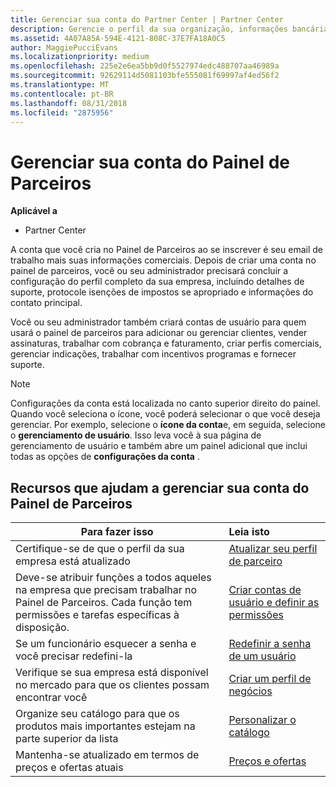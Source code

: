 ```yaml
---
title: Gerenciar sua conta do Partner Center | Partner Center
description: Gerencie o perfil da sua organização, informações bancárias e fiscais e seus usuários.
ms.assetid: 4A07A85A-594E-4121-808C-37E7FA18A0C5
author: MaggiePucciEvans
ms.localizationpriority: medium
ms.openlocfilehash: 225e2e6ea5bb9d0f5527974edc488707aa46989a
ms.sourcegitcommit: 92629114d5081103bfe555081f69997af4ed56f2
ms.translationtype: MT
ms.contentlocale: pt-BR
ms.lasthandoff: 08/31/2018
ms.locfileid: "2875956"
---
```

# <a name="manage-your-partner-dashboard-account"></a>Gerenciar sua conta do Painel de Parceiros

**Aplicável a**

-  Partner Center

A conta que você cria no Painel de Parceiros ao se inscrever é seu email de trabalho mais suas informações comerciais. Depois de criar uma conta no painel de parceiros, você ou seu administrador precisará concluir a configuração do perfil completo da sua empresa, incluindo detalhes de suporte, protocole isenções de impostos se apropriado e informações do contato principal. 

Você ou seu administrador também criará contas de usuário para quem usará o painel de parceiros para adicionar ou gerenciar clientes, vender assinaturas, trabalhar com cobrança e faturamento, criar perfis comerciais, gerenciar indicações, trabalhar com incentivos programas e fornecer suporte.

>[!NOTE]
>Configurações da conta está localizada no canto superior direito do painel. Quando você seleciona o ícone, você poderá selecionar o que você deseja gerenciar. Por exemplo, selecione o **ícone da conta**e, em seguida, selecione o **gerenciamento de usuário**. Isso leva você à sua página de gerenciamento de usuário e também abre um painel adicional que inclui todas as opções de **configurações da conta** .


## <a name="resources-to-help-you-manage-your-partner-dashboard-account"></a>Recursos que ajudam a gerenciar sua conta do Painel de Parceiros

|**Para fazer isso**   |**Leia isto**   |
|-----------------------|:-----------------------|
|Certifique-se de que o perfil da sua empresa está atualizado   |[Atualizar seu perfil de parceiro](update-your-partner-profile.md)|
|Deve-se atribuir funções a todos aqueles na empresa que precisam trabalhar no Painel de Parceiros. Cada função tem permissões e tarefas específicas à disposição.|[Criar contas de usuário e definir as permissões](create-user-accounts-and-set-permissions.md)|
|Se um funcionário esquecer a senha e você precisar redefini-la  |[Redefinir a senha de um usuário](reset-a-user-password.md)|
|Verifique se sua empresa está disponível no mercado para que os clientes possam encontrar você   |[Criar um perfil de negócios](create-a-marketing-profile.md)|
|Organize seu catálogo para que os produtos mais importantes estejam na parte superior da lista   |[Personalizar o catálogo](customize-the-catalog.md)|
|Mantenha-se atualizado em termos de preços e ofertas atuais   |[Preços e ofertas](pricing-and-offers.md)|













 

 



